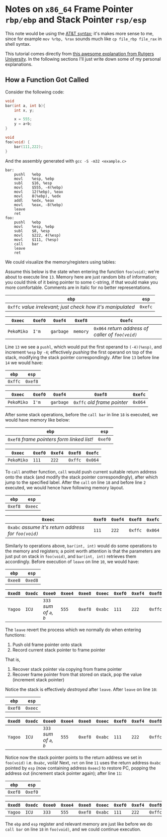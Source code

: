 # Notes on `x86_64` Frame Pointer `rbp/ebp` and Stack Pointer `rsp/esp`

This note would be using the [AT&T syntax](https://en.wikipedia.org/wiki/X86_assembly_language#Syntax); it's makes more sense to me, since for example `mov %rbp, %rax` sounds much like `cp file_rbp file_rax` in shell syntax.

This tutorial comes directly from [this awesome explanation from Rutgers University](https://www.cs.rutgers.edu/~pxk/419/notes/frames.html). In the following sections I'll just write down some of my personal explanations.

## How a Function Got Called

Consider the following code:

``` c
void
bar(int a, int b){
    int x, y;

    x = 555;
    y = a+b;
}

void
foo(void) {
    bar(111,222);
}
```

And the assembly generated with `gcc -S -m32 <example.c>`

``` assembly=
bar:
    pushl   %ebp
    movl    %esp, %ebp
    subl    $16, %esp
    movl    $555, -4(%ebp)
    movl    12(%ebp), %eax
    movl    8(%ebp), %edx
    addl    %edx, %eax
    movl    %eax, -8(%ebp)
    leave
    ret
foo:
    pushl   %ebp
    movl    %esp, %ebp
    subl    $8, %esp
    movl    $222, 4(%esp)
    movl    $111, (%esp)
    call    bar
    leave
    ret
```

We could visualize the memory/registers using tables:

Assume this below is the state when entering the function `foo(void)`; we're about to execute line `13`. Memory here are just random bits of information; you could think of it being pointer to some `C`-string, if that would make you more comfortable. Comments are in italic for no better representations.

| `ebp`                                                       | `esp`   |
| ----------------------------------------------------------- | ------- |
| `0xffc` *value irrelevant; just check how it's manipulated* | `0xefc` |

| `0xeec`    | `0xef0` | `0xef4`   | `0xef8`  | `0xefc`                                           |
| ---------- | :------ | --------- | -------- | ------------------------------------------------- |
| `PekoMiko` | `I'm`   | `garbage` | `memory` | `0x064` *return address of caller of `foo(void)`* |

Line `13` we see a `pushl`, which would put the first operand to `(-4)(%esp)`, and increment `%esp` by `-4`; effectively *pushing* the first operand on top of the stack, modifying the stack pointer correspondingly. After line `13` before line `14` we would have:

| `ebp`   | `esp`   |
| ------- | ------- |
| `0xffc` | `0xef8` |

| `0xeec`    | `0xef0` | `0xef4`   | `0xef8`                     | `0xefc` |
| ---------- | :------ | --------- | --------------------------- | ------- |
| `PekoMiko` | `I'm`   | `garbage` | `0xffc` *old frame pointer* | `0x064` |

After some stack operations, before the `call bar` in line `18` is executed, we would have memory like below:

| `ebp`                                      | `esp`   |
| ------------------------------------------ | ------- |
| `0xef8` *frame pointers form linked list!* | `0xef0` |

| `0xeec`    | `0xef0` | `0xef4` | `0xef8` | `0xefc` |
| ---------- | :------ | ------- | ------- | ------- |
| `PekoMiko` | `111`   | `222`   | `0xffc` | `0x064` |

To `call` another function, `call` would push current suitable return address onto the stack (and modify the stack pointer correspondingly), after which jump to the specified label. After the `call` on line `18` and before line `2` executed, we would hence have following memory layout.

| `ebp`   | `esp`   |
| ------- | ------- |
| `0xef8` | `0xeec` |

| `0xeec`                                              | `0xef0` | `0xef4` | `0xef8` | `0xefc` |
| ---------------------------------------------------- | :------ | ------- | ------- | ------- |
| `0xabc` *assume it's return address for `foo(void)`* | `111`   | `222`   | `0xffc` | `0x064` |

Similarly to operations above, `bar(int, int)` would do some operations to the memory and registers; a point worth attention is that the parameters are just put on stack in `foo(void)`, and `bar(int, int)` retrieves them accordingly. Before execution of `leave` on line `10`, we would have:

| `ebp`   | `esp`   |
| ------- | ------- |
| `0xee8` | `0xed8` |

| `0xed8` | `0xedc` | `0xee0`                 | `0xee4` | `0xee8` | `0xeec` | `0xef0` | `0xef4` | `0xef8` | `0xefc` |
| ------- | ------- | ----------------------- | ------- | ------- | ------- | :------ | ------- | ------- | ------- |
| `Yagoo` | `ICU`   | `333` *sum of `a`, `b`* | `555`   | `0xef8` | `0xabc` | `111`   | `222`   | `0xffc` | `0x064` |

The `leave` revert the process which we normally do when entering functions:

1. Push old frame pointer onto stack
2. Record current stack pointer to frame pointer

That is,

1. Recover stack pointer via copying from frame pointer
2. Recover frame pointer from that stored on stack, pop the value (increment stack pointer)

Notice the stack is effectively *destroyed* after `leave`. After `leave` on line `10`:

| `ebp`   | `esp`   |
| ------- | ------- |
| `0xef8` | `0xeec` |

| `0xed8` | `0xedc` | `0xee0`                 | `0xee4` | `0xee8` | `0xeec` | `0xef0` | `0xef4` | `0xef8` | `0xefc` |
| ------- | ------- | ----------------------- | ------- | ------- | ------- | :------ | ------- | ------- | ------- |
| `Yagoo` | `ICU`   | `333` *sum of `a`, `b`* | `555`   | `0xef8` | `0xabc` | `111`   | `222`   | `0xffc` | `0x064` |

Notice now the stack pointer points to the return address we set in `foo(void)` i.e. `0xabc`, voilà! Next, `ret` on line `11` uses the return address `0xabc` pointed by `esp` (now containing address `0xeec`) to restore PC, popping the address out (increment stack pointer again); after line `11`:

| `ebp`   | `esp`   |
| ------- | ------- |
| `0xef8` | `0xef0` |

| `0xed8` | `0xedc` | `0xee0` | `0xee4` | `0xee8` | `0xeec` | `0xef0` | `0xef4` | `0xef8` | `0xefc` |
| ------- | ------- | ------- | ------- | ------- | ------- | :------ | ------- | ------- | ------- |
| `Yagoo` | `ICU`   | `333`   | `555`   | `0xef8` | `0xabc` | `111`   | `222`   | `0xffc` | `0x064` |

The `ebp` and `esp` register and relevant memory are just like before we do `call bar` on line `18` in `foo(void)`, and we could continue execution.